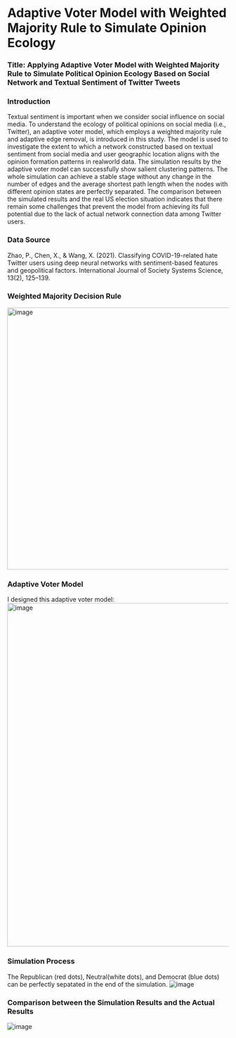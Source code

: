 # Adaptive Voter Model with Weighted Majority Rule to Simulate Opinion Ecology 

### Title: Applying Adaptive Voter Model with Weighted Majority Rule to Simulate Political Opinion Ecology Based on Social Network and Textual Sentiment of Twitter Tweets

### Introduction

Textual sentiment is important when we consider social influence on social media. To understand
the ecology of political opinions on social media (i.e., Twitter), an adaptive voter model, which
employs a weighted majority rule and adaptive edge removal, is introduced in this study. The
model is used to investigate the extent to which a network constructed based on textual sentiment
from social media and user geographic location aligns with the opinion formation patterns in realworld
data. The simulation results by the adaptive voter model can successfully show salient
clustering patterns. The whole simulation can achieve a stable stage without any change in the
number of edges and the average shortest path length when the nodes with different opinion states
are perfectly separated. The comparison between the simulated results and the real US election
situation indicates that there remain some challenges that prevent the model from achieving its full
potential due to the lack of actual network connection data among Twitter users. 

### Data Source
Zhao, P., Chen, X., & Wang, X. (2021). Classifying COVID-19-related hate Twitter users using
deep neural networks with sentiment-based features and geopolitical factors. International
Journal of Society Systems Science, 13(2), 125–139.

### Weighted Majority Decision Rule
<img width="595" alt="image" src="https://github.com/xin-wang-kr/Adaptive-Voter-Model-Opinion-Dynamics/assets/28020765/3b3cc7bd-7551-46f5-951e-2c57e79cf9a1">

### Adaptive Voter Model
I designed this adaptive voter model:
<img width="780" alt="image" src="https://github.com/xin-wang-kr/Adaptive-Voter-Model-Opinion-Dynamics/assets/28020765/e45a707c-4b11-4f01-88af-bb504f50d24c">

### Simulation Process
The Republican (red dots), Neutral(white dots), and Democrat (blue dots) can be perfectly sepatated in the end of the simulation.
![image](https://github.com/xin-wang-kr/Adaptive-Voter-Model-Opinion-Dynamics/assets/28020765/c2a685a7-3173-4cec-9cd1-2b26bbcd8f16)


### Comparison between the Simulation Results and the Actual Results
![image](https://github.com/xin-wang-kr/Adaptive-Voter-Model-Opinion-Dynamics/assets/28020765/d87b5976-9771-495e-a792-49e3cb0e479d)

